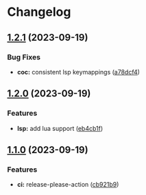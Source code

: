 # Changelog

## [1.2.1](https://github.com/snelling-a/vim/compare/v1.2.0...v1.2.1) (2023-09-19)


### Bug Fixes

* **coc:** consistent lsp keymappings ([a78dcf4](https://github.com/snelling-a/vim/commit/a78dcf49dfa35568e5b14715c4c5863c1d0661e6))

## [1.2.0](https://github.com/snelling-a/vim/compare/v1.1.0...v1.2.0) (2023-09-19)


### Features

* **lsp:** add lua support ([eb4cb1f](https://github.com/snelling-a/vim/commit/eb4cb1fa3949ecf5a8ac1c6c8e1ca8b662c6dd87))

## [1.1.0](https://github.com/snelling-a/vim/compare/v1.0.0...v1.1.0) (2023-09-19)


### Features

* **ci:** release-please-action ([cb921b9](https://github.com/snelling-a/vim/commit/cb921b90524a66977842f833b856ecc879baf345))

